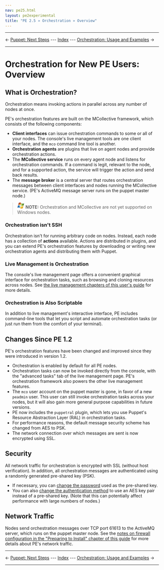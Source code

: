 ```yaml
---
nav: pe25.html
layout: pe2experimental
title: "PE 2.5 » Orchestration » Overview"
---
```


* * *

&larr; [Puppet: Next Steps](./puppet_next_steps.html) --- [Index](./) --- [Orchestration: Usage and Examples](./orchestration_usage.html) &rarr;

* * *

Orchestration for New PE Users: Overview
=====

What is Orchestration?
-----

Orchestration means invoking actions in parallel across any number of nodes at once.

PE's orchestration features are built on the MCollective framework, which consists of the following components: 

* **Client interfaces** can issue orchestration commands to some or all of your nodes. The console's live management tools are one client interface, and the `mco` command line tool is another. 
* **Orchestration agents** <!-- TODO: decide whether we want to expose "agent" --> are plugins that live on agent nodes and provide orchestration actions.
* The **MCollective service** runs on every agent node and listens for orchestration commands. If a command is legit, relevant to the node, and for a supported action, the service will trigger the action and send back results.
* The **message broker** is a central server that routes orchestration messages between client interfaces and nodes running the MCollective service. (PE's ActiveMQ message server runs on the puppet master node.)

> ![windows-only](./images/windows-logo-small.jpg) **NOTE:** Orchestration and MCollective are not yet supported on Windows nodes.

### Orchestration isn't SSH

Orchestration isn't for running arbitrary code on nodes. Instead, each node has a collection of **actions** available. Actions are distributed in plugins, and you can extend PE's orchestration features by downloading or writing new orchestration agents and distributing them with Puppet. 

### Live Management is Orchestration

The console's live management page offers
a convenient graphical interface for orchestration tasks, such as
browsing and cloning resources across nodes. See [the live management chapters of this user's guide](./console_live.html) for more details.

### Orchestration is Also Scriptable

In addition to live management's interactive interface, PE includes command-line tools
that let you script and automate orchestration tasks (or just run them from the comfort of your terminal). 

Changes Since PE 1.2
-----

PE's orchestration features have been changed and improved since they were introduced in version 1.2. 

* Orchestration is enabled by default for all PE nodes. 
* Orchestration tasks can now be invoked directly from the console, with the "advanced tasks" tab of the live management page. PE's orchestration framework also powers the other live management features.
* The `mco` user account on the puppet master is gone, in favor of a new `peadmin` user. This user can still invoke orchestration tasks across your nodes, but it will also gain more general purpose capabilities in future versions.
* PE now includes the `puppetral` plugin, which lets you use Puppet's Resource Abstraction Layer (RAL) in orchestration tasks.
* For performance reasons, the default message security scheme has changed from AES to PSK.
* The network connection over which messages are sent is now encrypted using SSL.

Security
-----

All network traffic for orchestration is encrypted with SSL (without host verification). In addition, all orchestration messages are authenticated using a randomly generated pre-shared key (PSK).

* If necessary, you can [change the password][mco_password] used as the pre-shared key.
* You can also [change the authentication method][mco_aes] to use an AES key pair instead of a pre-shared key. (Note that this can potentially affect performance with large numbers of nodes.)

[mco_password]: ./maint_reconfiguring.html#changing-the-pre-shared-key
[mco_aes]: ./maint_reconfiguring.html#changing-the-authentication-method


Network Traffic
-----

Nodes send orchestration messages over TCP port 61613
to the ActiveMQ server, which runs on the puppet master node. See the [notes on firewall configuration in the "Preparing to Install" chapter of this guide](./install_preparing.html#firewall-configuration) for more details about PE's network traffic.

* * *

&larr; [Puppet: Next Steps](./puppet_next_steps.html) --- [Index](./) --- [Orchestration: Usage and Examples](./orchestration_usage.html) &rarr;

* * *

